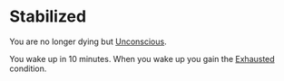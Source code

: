 # Stabilized

You are no longer dying but [Unconscious](Unconscious.md). 

You wake up in 10 minutes. When you wake up you gain the [Exhausted](Exhausted.md) condition.